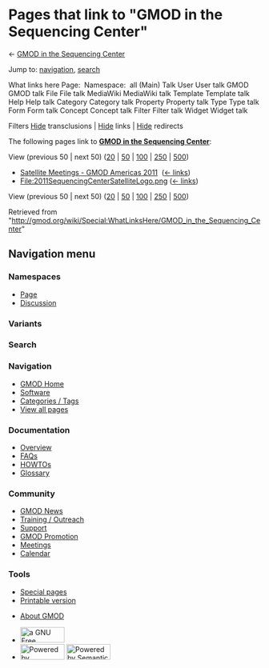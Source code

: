 <div id="mw-page-base" class="noprint">

</div>

<div id="mw-head-base" class="noprint">

</div>

<div id="content" class="mw-body" role="main">

<span id="top"></span>

<div id="mw-js-message" style="display:none;">

</div>



# <span dir="auto">Pages that link to "GMOD in the Sequencing Center"</span>

<div id="bodyContent">

<div id="contentSub">

← [GMOD in the Sequencing
Center](/wiki/GMOD_in_the_Sequencing_Center "GMOD in the Sequencing Center")

</div>

<div id="jump-to-nav" class="mw-jump">

Jump to: [navigation](#mw-navigation), [search](#p-search)

</div>

<div id="mw-content-text">

What links here Page:  Namespace:  all (Main) Talk User User talk GMOD
GMOD talk File File talk MediaWiki MediaWiki talk Template Template talk
Help Help talk Category Category talk Property Property talk Type Type
talk Form Form talk Concept Concept talk Filter Filter talk Widget
Widget talk

Filters
[Hide](/mediawiki/index.php?title=Special:WhatLinksHere/GMOD_in_the_Sequencing_Center&hidetrans=1 "Special:WhatLinksHere/GMOD in the Sequencing Center")
transclusions \|
[Hide](/mediawiki/index.php?title=Special:WhatLinksHere/GMOD_in_the_Sequencing_Center&hidelinks=1 "Special:WhatLinksHere/GMOD in the Sequencing Center")
links \|
[Hide](/mediawiki/index.php?title=Special:WhatLinksHere/GMOD_in_the_Sequencing_Center&hideredirs=1 "Special:WhatLinksHere/GMOD in the Sequencing Center")
redirects

The following pages link to **[GMOD in the Sequencing
Center](/wiki/GMOD_in_the_Sequencing_Center "GMOD in the Sequencing Center")**:

View (previous 50 \| next 50)
([20](/mediawiki/index.php?title=Special:WhatLinksHere/GMOD_in_the_Sequencing_Center&limit=20 "Special:WhatLinksHere/GMOD in the Sequencing Center")
\|
[50](/mediawiki/index.php?title=Special:WhatLinksHere/GMOD_in_the_Sequencing_Center&limit=50 "Special:WhatLinksHere/GMOD in the Sequencing Center")
\|
[100](/mediawiki/index.php?title=Special:WhatLinksHere/GMOD_in_the_Sequencing_Center&limit=100 "Special:WhatLinksHere/GMOD in the Sequencing Center")
\|
[250](/mediawiki/index.php?title=Special:WhatLinksHere/GMOD_in_the_Sequencing_Center&limit=250 "Special:WhatLinksHere/GMOD in the Sequencing Center")
\|
[500](/mediawiki/index.php?title=Special:WhatLinksHere/GMOD_in_the_Sequencing_Center&limit=500 "Special:WhatLinksHere/GMOD in the Sequencing Center"))

- [Satellite Meetings - GMOD Americas
  2011](/wiki/Satellite_Meetings_-_GMOD_Americas_2011 "Satellite Meetings - GMOD Americas 2011")
  ‎ <span class="mw-whatlinkshere-tools">([←
  links](/mediawiki/index.php?title=Special:WhatLinksHere&target=Satellite+Meetings+-+GMOD+Americas+2011 "Special:WhatLinksHere"))</span>
- [File:2011SequencingCenterSatelliteLogo.png](/wiki/File:2011SequencingCenterSatelliteLogo.png "File:2011SequencingCenterSatelliteLogo.png")
  ‎ <span class="mw-whatlinkshere-tools">([←
  links](/mediawiki/index.php?title=Special:WhatLinksHere&target=File%3A2011SequencingCenterSatelliteLogo.png "Special:WhatLinksHere"))</span>

View (previous 50 \| next 50)
([20](/mediawiki/index.php?title=Special:WhatLinksHere/GMOD_in_the_Sequencing_Center&limit=20 "Special:WhatLinksHere/GMOD in the Sequencing Center")
\|
[50](/mediawiki/index.php?title=Special:WhatLinksHere/GMOD_in_the_Sequencing_Center&limit=50 "Special:WhatLinksHere/GMOD in the Sequencing Center")
\|
[100](/mediawiki/index.php?title=Special:WhatLinksHere/GMOD_in_the_Sequencing_Center&limit=100 "Special:WhatLinksHere/GMOD in the Sequencing Center")
\|
[250](/mediawiki/index.php?title=Special:WhatLinksHere/GMOD_in_the_Sequencing_Center&limit=250 "Special:WhatLinksHere/GMOD in the Sequencing Center")
\|
[500](/mediawiki/index.php?title=Special:WhatLinksHere/GMOD_in_the_Sequencing_Center&limit=500 "Special:WhatLinksHere/GMOD in the Sequencing Center"))

</div>

<div class="printfooter">

Retrieved from
"<http://gmod.org/wiki/Special:WhatLinksHere/GMOD_in_the_Sequencing_Center>"

</div>

<div id="catlinks" class="catlinks catlinks-allhidden">

</div>

<div class="visualClear">

</div>

</div>

</div>

<div id="mw-navigation">

## Navigation menu

<div id="mw-head">



<div id="left-navigation">

<div id="p-namespaces" class="vectorTabs" role="navigation"
aria-labelledby="p-namespaces-label">

### Namespaces

- <span id="ca-nstab-main"><a href="/wiki/GMOD_in_the_Sequencing_Center" accesskey="c"
  title="View the content page [c]">Page</a></span>
- <span id="ca-talk"><a
  href="/mediawiki/index.php?title=Talk:GMOD_in_the_Sequencing_Center&amp;action=edit&amp;redlink=1"
  accesskey="t"
  title="Discussion about the content page [t]">Discussion</a></span>

</div>

<div id="p-variants" class="vectorMenu emptyPortlet" role="navigation"
aria-labelledby="p-variants-label">

### 

### Variants[](#)

<div class="menu">

</div>

</div>

</div>

<div id="right-navigation">





</div>

<div id="p-search" role="search">

### Search

<div id="simpleSearch">

</div>

</div>

</div>

</div>

<div id="mw-panel">

<div id="p-logo" role="banner">

<a href="/wiki/Main_Page"
style="background-image: url(http://gmod.org/images/GMOD-cogs.png);"
title="Visit the main page"></a>

</div>

<div id="p-Navigation" class="portal" role="navigation"
aria-labelledby="p-Navigation-label">

### Navigation

<div class="body">

- <span id="n-GMOD-Home">[GMOD Home](/wiki/Main_Page)</span>
- <span id="n-Software">[Software](/wiki/GMOD_Components)</span>
- <span id="n-Categories-.2F-Tags">[Categories /
  Tags](/wiki/Categories)</span>
- <span id="n-View-all-pages">[View all
  pages](/wiki/Special:AllPages)</span>

</div>

</div>

<div id="p-Documentation" class="portal" role="navigation"
aria-labelledby="p-Documentation-label">

### Documentation

<div class="body">

- <span id="n-Overview">[Overview](/wiki/Overview)</span>
- <span id="n-FAQs">[FAQs](/wiki/Category:FAQ)</span>
- <span id="n-HOWTOs">[HOWTOs](/wiki/Category:HOWTO)</span>
- <span id="n-Glossary">[Glossary](/wiki/Glossary)</span>

</div>

</div>

<div id="p-Community" class="portal" role="navigation"
aria-labelledby="p-Community-label">

### Community

<div class="body">

- <span id="n-GMOD-News">[GMOD News](/wiki/GMOD_News)</span>
- <span id="n-Training-.2F-Outreach">[Training /
  Outreach](/wiki/Training_and_Outreach)</span>
- <span id="n-Support">[Support](/wiki/Support)</span>
- <span id="n-GMOD-Promotion">[GMOD
  Promotion](/wiki/GMOD_Promotion)</span>
- <span id="n-Meetings">[Meetings](/wiki/Meetings)</span>
- <span id="n-Calendar">[Calendar](/wiki/Calendar)</span>

</div>

</div>

<div id="p-tb" class="portal" role="navigation"
aria-labelledby="p-tb-label">

### Tools

<div class="body">

- <span id="t-specialpages"><a href="/wiki/Special:SpecialPages" accesskey="q"
  title="A list of all special pages [q]">Special pages</a></span>
- <span id="t-print"><a
  href="/mediawiki/index.php?title=Special:WhatLinksHere/GMOD_in_the_Sequencing_Center&amp;printable=yes"
  rel="alternate" accesskey="p"
  title="Printable version of this page [p]">Printable version</a></span>

</div>

</div>

</div>

</div>

<div id="footer" role="contentinfo">

- <span id="footer-places-about">[About
  GMOD](/wiki/GMOD:About "GMOD:About")</span>

<!-- -->

- <span id="footer-copyrightico">[<img src="http://www.gnu.org/graphics/gfdl-logo-small.png" width="88"
  height="31" alt="a GNU Free Documentation License" />](http://www.gnu.org/licenses/fdl-1.3.html)</span>
- <span id="footer-poweredbyico">[<img src="/mediawiki/skins/common/images/poweredby_mediawiki_88x31.png"
  width="88" height="31" alt="Powered by MediaWiki" />](//www.mediawiki.org/)
  [<img
  src="/mediawiki/extensions/SemanticMediaWiki/includes/../resources/images/smw_button.png"
  width="88" height="31" alt="Powered by Semantic MediaWiki" />](https://www.semantic-mediawiki.org/wiki/Semantic_MediaWiki)</span>

<div style="clear:both">

</div>

</div>
